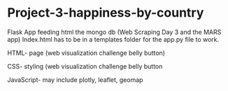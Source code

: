 # Project-3-happiness-by-country

Flask App feeding html the mongo db (Web Scraping Day 3 and the MARS app)  Index.html has to be in a templates folder for the app.py file to work. 

HTML- page (web visualization challenge belly button)

CSS- styling (web visualization challenge belly button

JavaScript- may include plotly, leaflet, geomap

